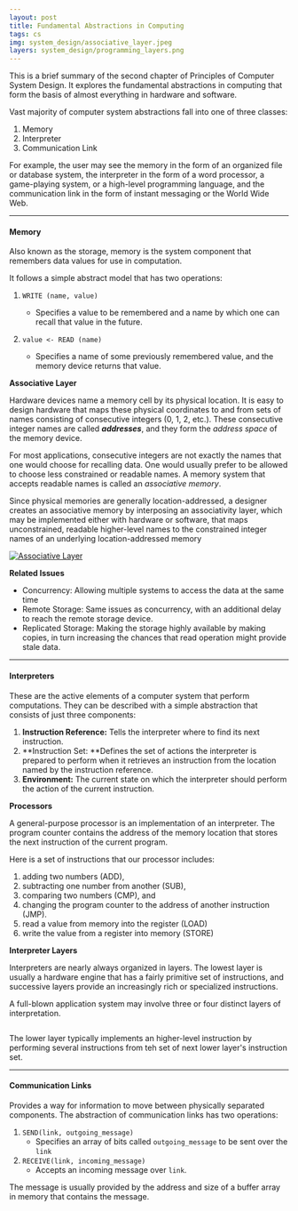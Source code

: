 ```yaml
---
layout: post
title: Fundamental Abstractions in Computing
tags: cs
img: system_design/associative_layer.jpeg
layers: system_design/programming_layers.png
---
```


This is a brief summary of the second chapter of Principles of Computer System Design. It explores the fundamental abstractions in computing that form the basis of almost everything in hardware and software. 

Vast majority of computer system abstractions fall into one of three classes:

1. Memory
2. Interpreter
3. Communication Link 

For example, the user may see the memory in the form of an organized file or database system, the interpreter in the form of a word processor, a game-playing system, or a high-level programming language, and the communication link in the form of instant messaging or the World Wide Web.

---

#### Memory

Also known as the storage, memory is the system component that remembers data values for use in computation. 

It follows a simple abstract model that has two operations: 

1. `WRITE (name, value)`
   - Specifies a value to be remembered and a name by which one can recall that value in the future. 

2. `value <- READ (name)`
   - Specifies a name of some previously remembered value, and the memory device returns that value. 

**Associative Layer**

Hardware devices name a memory cell by its physical location. It is easy to design hardware that maps these physical coordinates to and from sets of names consisting of consecutive integers (0, 1, 2, etc.). These consecutive integer names are called ***addresses***, and they form the *address space* of the memory device. 

For most applications, consecutive integers are not exactly the names that one would choose for recalling data. One would usually prefer to be allowed to choose less constrained or readable names. A memory system that accepts readable names is called an *associative memory*. 

Since physical memories are generally location-addressed, a designer creates an associative memory by interposing an associativity layer, which may be implemented either with hardware or software, that maps unconstrained, readable higher-level names to the constrained integer names of an underlying location-addressed memory

<a target="_blank" href="{{ site.images }}/{{ page.img }}">
  <img src="{{ site.images }}/{{ page.img }}" alt="Associative Layer">
</a>  

**Related Issues**

- Concurrency: Allowing multiple systems to access the data at the same time
- Remote Storage: Same issues as concurrency, with an additional delay to reach the remote storage device.
- Replicated Storage: Making the storage highly available by making copies, in turn increasing the chances that read operation might provide stale data. 

---

#### Interpreters

These are the active elements of a computer system that perform computations. They can be described with a simple abstraction that consists of just three components:

1. **Instruction Reference:** Tells the interpreter where to find its next instruction.
2. **Instruction Set: **Defines the set of actions the interpreter is prepared to perform when it retrieves an instruction from the location named by the instruction reference.
3. **Environment:** The current state on which the interpreter should perform the action of the current instruction.

**Processors**

A general-purpose processor is an implementation of an interpreter. The program counter contains the address of the memory location that stores the next instruction of the current program. 

Here is a set of instructions that our processor includes:

1. adding two numbers (ADD), 
2. subtracting one number from another (SUB), 
3. comparing two numbers (CMP), and 
4. changing the program counter to the address of another instruction (JMP).
5. read a value from memory into the register (LOAD)
6. write the value from a register into memory (STORE)

**Interpreter Layers**

Interpreters are nearly always organized in layers. The lowest layer is usually a hardware engine that has a fairly primitive set of instructions, and successive layers provide an increasingly rich or specialized instructions. 

A full-blown application system may involve three or four distinct layers of interpretation.

<a target="_blank" href="{{ site.images }}/{{ page.layers }}">
  <img src="{{ site.images }}/{{ page.layers }}" alt="">
</a>  

The lower layer typically implements an higher-level instruction by performing several instructions from teh set of next lower layer's instruction set. 

---

#### Communication Links

Provides a way for information to move between physically separated components. The abstraction of communication links has two operations:

1. `SEND(link, outgoing_message)` 
   - Specifies an array of bits called `outgoing_message` to be sent over the `link`
2. `RECEIVE(link, incoming_message)`
   - Accepts an incoming message over `link`.

The message is usually provided by the address and size of a buffer array in memory that contains the message.